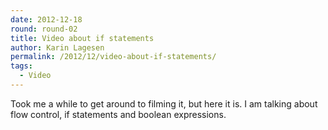 ```yaml
---
date: 2012-12-18
round: round-02
title: Video about if statements
author: Karin Lagesen
permalink: /2012/12/video-about-if-statements/
tags:
  - Video
---
```

Took me a while to get around to filming it, but here it is. I am talking about flow control, if statements and boolean expressions.

